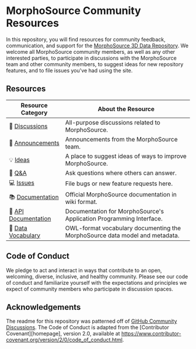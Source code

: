 # MorphoSource Community Resources

In this repository, you will find resources for community feedback, communication, and support for the [MorphoSource 3D Data Repository](https://www.morphosource.org). We welcome all MorphoSource community members, as well as any other interested parties, to participate in discussions with the MorphoSource team and other community members, to suggest ideas for new repository features, and to file issues you've had using the site. 

## Resources

| **Resource Category** | **About the Resource** |
| ---------------- |---- |
| 💬 [Discussions](https://github.com/MorphoSource/Community/discussions/categories/general) | All-purpose discussions related to MorphoSource. |
| 📣 [Announcements](https://github.com/MorphoSource/Community/discussions/categories/announcements) | Announcements from the MorphoSource team. 
| 💡 [Ideas](https://github.com/MorphoSource/Community/discussions/categories/ideas) | A place to suggest ideas of ways to improve MorphoSource. |
| 🙏 [Q&A](https://github.com/MorphoSource/Community/discussions/categories/q-a) | Ask questions where others can answer. |
| 💻 [Issues](https://github.com/MorphoSource/Community/issues) | File bugs or new feature requests here. |
| 📚 [Documentation](https://wiki.duke.edu/display/MD/MorphoSource+Documentation+Home) | Official MorphoSource documentation in wiki format. |
| 🔌 [API Documentation](https://morphosource.stoplight.io/docs/morphosource-api/rm6bqdolcidct-morpho-source-rest-api) | Documentation for MorphoSource's Application Programming Interface. |
| 📃 [Data Vocabulary](https://github.com/MorphoSource/data-vocabulary) | OWL-format vocabulary documenting the MorphoSource data model and metadata. |

## Code of Conduct

We pledge to act and interact in ways that contribute to an open, welcoming, diverse, inclusive, and healthy community. Please see our code of conduct and familiarize yourself with the expectations and principles we expect of community members who participate in discussion spaces.

## Acknowledgements

The readme for this repository was patterned off of [GitHub Community Discussions](https://github.com/community/community). The Code of Conduct is adapted from the [Contributor Covenant][homepage], version 2.0, available at https://www.contributor-covenant.org/version/2/0/code_of_conduct.html.
